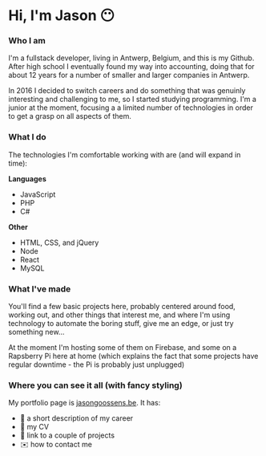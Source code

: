 # Hi, I'm Jason :no_mouth:

### Who I am

I'm a fullstack developer, living in Antwerp, Belgium, and this is my Github.  After high school I eventually found my way into accounting, doing that for about 12 years for a number of smaller and larger companies in Antwerp.

In 2016 I decided to switch careers and do something that was genuinly interesting and challenging to me, so I started studying programming.  I'm a junior at the moment, focusing a a limited number of technologies in order to get a grasp on all aspects of them.

### What I do
The technologies I'm comfortable working with are (and will expand in time):

**Languages**
- JavaScript
- PHP
- C#

**Other**
- HTML, CSS, and jQuery
- Node
- React
- MySQL

### What I've made

You'll find a few basic projects here, probably centered around food, working out, and other things that interest me, and where I'm using technology to automate the boring stuff, give me an edge, or just try something new...

At the moment I'm hosting some of them on Firebase, and some on a Rapsberry Pi here at home (which explains the fact that some projects have regular downtime - the Pi is probably just unplugged)

### Where you can see it all (with fancy styling)

My portfolio page is [jasongoossens.be](https://jasongoossens.be).  It has:
- :book: a short description of my career
- :page_facing_up: my CV
- :wrench: link to a couple of projects
- :envelope: how to contact me

<!--
**jasongoossens/jasongoossens** is a ✨ _special_ ✨ repository because its `README.md` (this file) appears on your GitHub profile.

Here are some ideas to get you started:

- 🔭 I’m currently working on ...
- 🌱 I’m currently learning ...
- 👯 I’m looking to collaborate on ...
- 🤔 I’m looking for help with ...
- 💬 Ask me about ...
- 📫 How to reach me: ...
- 😄 Pronouns: ...
- ⚡ Fun fact: ...
-->
